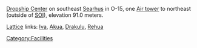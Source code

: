 [Dropship Center](Dropship_Center "wikilink") on southeast
[Searhus](Searhus "wikilink") in O-15, one [Air
tower](Air_tower "wikilink") to northeast (outside of
[SOI](SOI "wikilink")), elevation 91.0 meters.

[Lattice](Lattice "wikilink") links: [Iva](Iva "wikilink"),
[Akua](Akua "wikilink"), [Drakulu](Drakulu "wikilink"),
[Rehua](Rehua "wikilink")

[Category:Facilities](Category:Facilities "wikilink")
